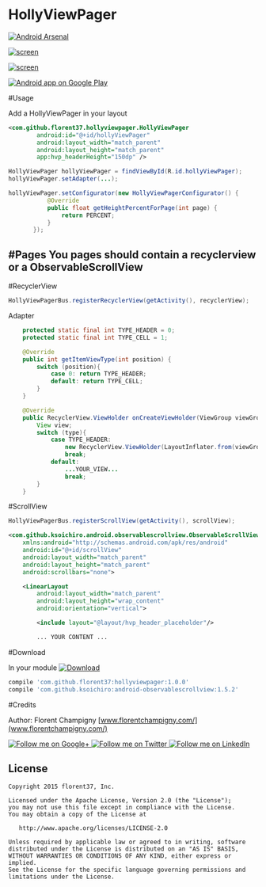 # HollyViewPager

[![Android Arsenal](https://img.shields.io/badge/Android%20Arsenal-HollyViewPager-brightgreen.svg?style=flat)](http://android-arsenal.com/details/1/2388)

[![screen](https://raw.githubusercontent.com/florent37/HollyViewPager/master/screens/1024_small.png)](https://www.youtube.com/watch?v=4ZmjEde-Xho)

[![screen](http://j.gifs.com/vZ4D9G.gif)](https://www.youtube.com/watch?v=4ZmjEde-Xho)

<a href="https://play.google.com/store/apps/details?id=com.github.florent37.beautifulviewpager.sample">
  <img alt="Android app on Google Play" src="https://developer.android.com/images/brand/en_app_rgb_wo_45.png" />
</a>

#Usage

Add a HollyViewPager in your layout

```xml
<com.github.florent37.hollyviewpager.HollyViewPager
        android:id="@+id/hollyViewPager"
        android:layout_width="match_parent"
        android:layout_height="match_parent"
        app:hvp_headerHeight="150dp" />
```
        
```java
HollyViewPager hollyViewPager = findViewById(R.id.hollyViewPager);
hollyViewPager.setAdapter(...);

hollyViewPager.setConfigurator(new HollyViewPagerConfigurator() {
           @Override
           public float getHeightPercentForPage(int page) {
               return PERCENT;
           }
       });
```

#Pages
You pages should contain a recyclerview or a ObservableScrollView
----------

#RecyclerView
```java	
HollyViewPagerBus.registerRecyclerView(getActivity(), recyclerView);
```

Adapter
```java
	protected static final int TYPE_HEADER = 0;
    protected static final int TYPE_CELL = 1;

    @Override
    public int getItemViewType(int position) {
        switch (position){
            case 0: return TYPE_HEADER;
            default: return TYPE_CELL;
        }
    }

    @Override
    public RecyclerView.ViewHolder onCreateViewHolder(ViewGroup viewGroup, int type) {
        View view;
        switch (type){
            case TYPE_HEADER:
                new RecyclerView.ViewHolder(LayoutInflater.from(viewGroup.getContext()).inflate(R.layout.hvp_header_placeholder,viewGroup,false)) {};
                break;
            default:
                ...YOUR_VIEW...
                break;
        }
    }
```

#ScrollView

```java	
HollyViewPagerBus.registerScrollView(getActivity(), scrollView);
```

```xml	
<com.github.ksoichiro.android.observablescrollview.ObservableScrollView 
	xmlns:android="http://schemas.android.com/apk/res/android"
    android:id="@+id/scrollView"
    android:layout_width="match_parent"
    android:layout_height="match_parent"
    android:scrollbars="none">

    <LinearLayout
        android:layout_width="match_parent"
        android:layout_height="wrap_content"
        android:orientation="vertical">

        <include layout="@layout/hvp_header_placeholder"/>

        ... YOUR CONTENT ...
```

#Download

In your module [![Download](https://api.bintray.com/packages/florent37/maven/HollyViewPager/images/download.svg)](https://bintray.com/florent37/maven/HollyViewPager/_latestVersion)
```groovy
compile 'com.github.florent37:hollyviewpager:1.0.0'
compile 'com.github.ksoichiro:android-observablescrollview:1.5.2'
```

#Credits

Author: Florent Champigny [www.florentchampigny.com/](www.florentchampigny.com/)

<a href="https://plus.google.com/+florentchampigny">
  <img alt="Follow me on Google+"
       src="https://raw.githubusercontent.com/florent37/DaVinci/master/mobile/src/main/res/drawable-hdpi/gplus.png" />
</a>
<a href="https://twitter.com/florent_champ">
  <img alt="Follow me on Twitter"
       src="https://raw.githubusercontent.com/florent37/DaVinci/master/mobile/src/main/res/drawable-hdpi/twitter.png" />
</a>
<a href="https://www.linkedin.com/profile/view?id=297860624">
  <img alt="Follow me on LinkedIn"
       src="https://raw.githubusercontent.com/florent37/DaVinci/master/mobile/src/main/res/drawable-hdpi/linkedin.png" />
</a>


License
--------

    Copyright 2015 florent37, Inc.

    Licensed under the Apache License, Version 2.0 (the "License");
    you may not use this file except in compliance with the License.
    You may obtain a copy of the License at

       http://www.apache.org/licenses/LICENSE-2.0

    Unless required by applicable law or agreed to in writing, software
    distributed under the License is distributed on an "AS IS" BASIS,
    WITHOUT WARRANTIES OR CONDITIONS OF ANY KIND, either express or implied.
    See the License for the specific language governing permissions and
    limitations under the License.
